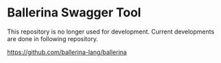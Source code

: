 # Ballerina Swagger Tool

This repository is no longer used for development. Current developments are done in following repository.

https://github.com/ballerina-lang/ballerina
